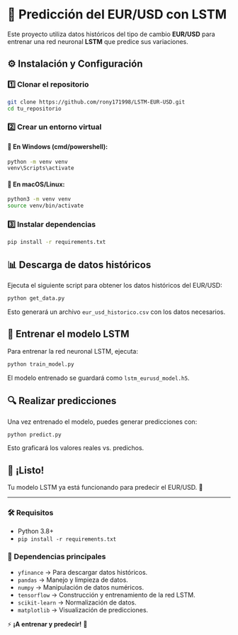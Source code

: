 # 📌 Predicción del EUR/USD con LSTM

Este proyecto utiliza datos históricos del tipo de cambio **EUR/USD** para entrenar una red neuronal **LSTM** que predice sus variaciones.

## ⚙️ Instalación y Configuración

### 1️⃣ Clonar el repositorio
```sh
git clone https://github.com/rony171998/LSTM-EUR-USD.git
cd tu_repositorio
```

### 2️⃣ Crear un entorno virtual
#### 🔹 En Windows (cmd/powershell):
```sh
python -m venv venv
venv\Scripts\activate
```

#### 🔹 En macOS/Linux:
```sh
python3 -m venv venv
source venv/bin/activate
```

### 3️⃣ Instalar dependencias
```sh
pip install -r requirements.txt
```

## 📊 Descarga de datos históricos
Ejecuta el siguiente script para obtener los datos históricos del EUR/USD:
```sh
python get_data.py
```
Esto generará un archivo `eur_usd_historico.csv` con los datos necesarios.

## 🧠 Entrenar el modelo LSTM
Para entrenar la red neuronal LSTM, ejecuta:
```sh
python train_model.py
```
El modelo entrenado se guardará como `lstm_eurusd_model.h5`.

## 🔍 Realizar predicciones
Una vez entrenado el modelo, puedes generar predicciones con:
```sh
python predict.py
```
Esto graficará los valores reales vs. predichos.

## 🚀 ¡Listo!
Tu modelo LSTM ya está funcionando para predecir el EUR/USD. 🎯

---
### 🛠 Requisitos
- Python 3.8+
- `pip install -r requirements.txt`

### 📌 Dependencias principales
- `yfinance` → Para descargar datos históricos.
- `pandas` → Manejo y limpieza de datos.
- `numpy` → Manipulación de datos numéricos.
- `tensorflow` → Construcción y entrenamiento de la red LSTM.
- `scikit-learn` → Normalización de datos.
- `matplotlib` → Visualización de predicciones.

⚡ **¡A entrenar y predecir!** 🚀

